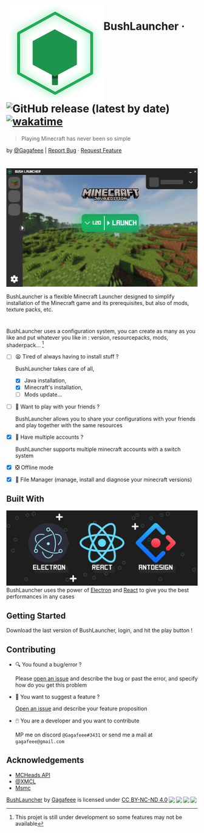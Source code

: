 <a href="https://github.com/Gagafeee/BushLauncher">
  <img src="./assets/icon.svg" alt="BushLauncher_Icon" width="256" height="256" align="left">
</a>


# BushLauncher &middot; ![GitHub release (latest by date)](https://img.shields.io/github/v/release/Gagafeee/BushLauncher?label=Last%20Version) [![wakatime](https://wakatime.com/badge/user/c012f4b6-e3cf-4290-870c-c9799ff93f42/project/252f75ba-ae19-4e3e-b63a-924c9989c5af.svg)](https://wakatime.com/badge/user/c012f4b6-e3cf-4290-870c-c9799ff93f42/project/252f75ba-ae19-4e3e-b63a-924c9989c5af)  
> Playing Minecraft has never been so simple

by [@Gagafeee](https://github.com/Gagafeee) | <a href="https://github.com/Gagafeee/BushLauncher/issues">Report Bug</a>  &middot;  <a href="https://github.com/Gagafeee/BushLauncher/issues">Request Feature</a>
#


![Screen Shot](./.erb/img/screen.png)

BushLauncher is a flexible Minecraft Launcher designed to simplify installation of the Minecraft game and its prerequisites, but also of mods, texture packs, etc.
#
BushLauncher uses a configuration system, you can create as many as you like and put whatever you like in : version, resourcepacks, mods, shaderpack…
[^0]
- [ ] :tired_face: Tired of always having to install stuff ?
  
    BushLauncher takes care of all,
  - [x] Java installation,
  - [x] Minecraft's installation,
  - [ ] Mods update…

- [ ] :link: Want to play with your friends ?

  BushLauncher allows you to share your configurations with your friends and play together with the same resources

- [x] :busts_in_silhouette: Have multiple accounts ?
 
  BushLauncher supports multiple minecraft accounts with a switch system

- [x] ❎ Offline mode
- [x] 📂 File Manager (manage, install and diagnose your minecraft versions)

[^0]: This projet is still under development so some features may not be available

## Built With
![bootstrap_banner](./.erb/img/bootstrap_banner.png)
BushLauncher uses the power of [Electron](https://www.electronjs.org) and [React](https://legacy.reactjs.org/) to give you the best performances in any cases

## Getting Started

Download the last version of BushLauncher, login, and hit the play button !

## Contributing

- 🔍 You found a bug/error ?

    Please [open an issue](https://github.com/Gagafeee/BushLauncher/issues) and describe the bug or past the error, and specify how do you get this problem

- 🧐 You want to suggest a feature ?

     [Open an issue](https://github.com/Gagafeee/BushLauncher/issues) and describe your feature proposition
 
- 🖱️ You are a developer and you want to contribute

    MP me on discord `@Gagafeee#3431` or send me a mail at `gagafeee@gmail.com`



## Acknowledgements

* [MCHeads API](https://mc-heads.net/)
* [@XMCL](https://github.com/Voxelum/minecraft-launcher-core-node)
* [Msmc](https://github.com/Hanro50/MSMC)

 <p xmlns:cc="http://creativecommons.org/ns#" xmlns:dct="http://purl.org/dc/terms/"><a property="dct:title" rel="cc:attributionURL" href="https://github.com/Gagafeee/BushLauncher/">BushLauncher</a> by <a rel="cc:attributionURL dct:creator" property="cc:attributionName" href="https://github.com/Gagafeee">Gagafeee</a> is licensed under <a href="http://creativecommons.org/licenses/by-nc-nd/4.0/?ref=chooser-v1" target="_blank" rel="license noopener noreferrer" style="display:inline-block;">CC BY-NC-ND 4.0<img style="height:22px!important;margin-left:3px;vertical-align:text-bottom;" src="https://mirrors.creativecommons.org/presskit/icons/cc.svg?ref=chooser-v1"><img style="height:22px!important;margin-left:3px;vertical-align:text-bottom;" src="https://mirrors.creativecommons.org/presskit/icons/by.svg?ref=chooser-v1"><img style="height:22px!important;margin-left:3px;vertical-align:text-bottom;" src="https://mirrors.creativecommons.org/presskit/icons/nc.svg?ref=chooser-v1"><img style="height:22px!important;margin-left:3px;vertical-align:text-bottom;" src="https://mirrors.creativecommons.org/presskit/icons/nd.svg?ref=chooser-v1"></a></p> 
